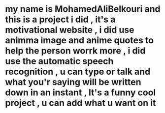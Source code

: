 # my name is  MohamedAliBelkouri  and this is a project i did , it's a motivational website ,  i did use animma image and anime quotes to help the person worrk more , i did use the automatic speech recognition , u can type or talk and what you'r saying will be written down in an instant , It's a funny cool project  , u can add what u want on it 
